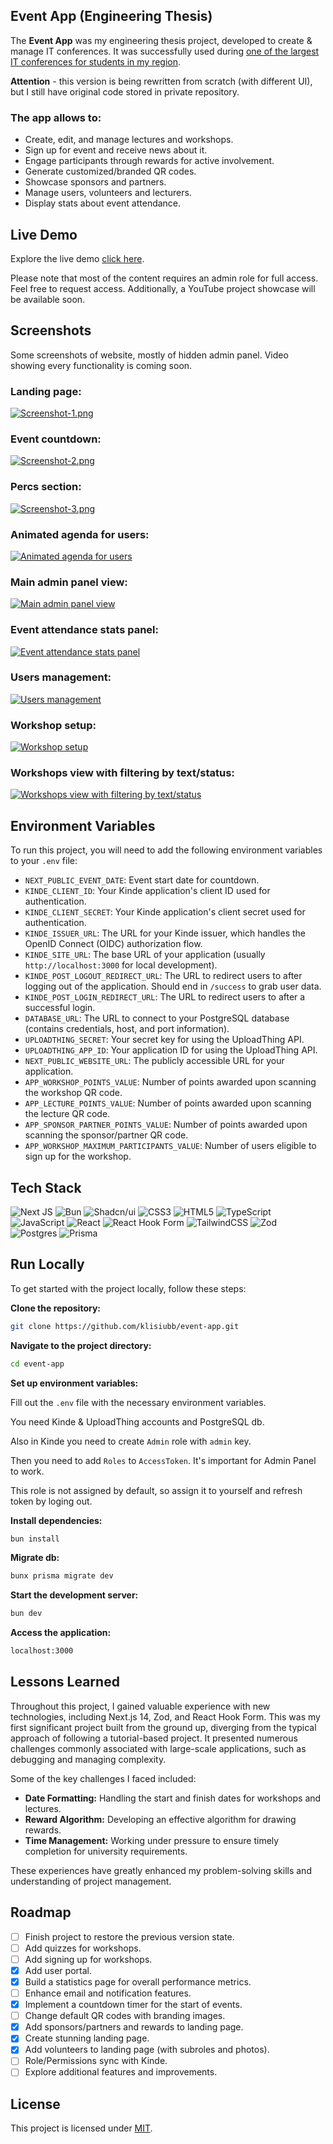 ## Event App (Engineering Thesis)

The **Event App** was my engineering thesis project, developed to create & manage IT conferences. It was successfully used during [one of the largest IT conferences for students in my region](https://bitad.ubb.edu.pl).

**Attention** - this version is being rewritten from scratch (with different UI), but I still have original code stored in private repository.

### The app allows to:

- Create, edit, and manage lectures and workshops.
- Sign up for event and receive news about it.
- Engage participants through rewards for active involvement.
- Generate customized/branded QR codes.
- Showcase sponsors and partners.
- Manage users, volunteers and lecturers.
- Display stats about event attendance.

## Live Demo

Explore the live demo [click here](https://event.klisiu.me).

Please note that most of the content requires an admin role for full access. Feel free to request access. Additionally, a YouTube project showcase will be available soon.

## Screenshots

Some screenshots of website, mostly of hidden admin panel. Video showing every functionality is coming soon.

### Landing page:

[![Screenshot-1.png](https://i.postimg.cc/0jrT4Cqx/Screenshot-1.png)](https://postimg.cc/xNDpJMCF)

### Event countdown:

[![Screenshot-2.png](https://i.postimg.cc/90S6HqW9/Screenshot-2.png)](https://postimg.cc/5QB7wyQ9)

### Percs section:

[![Screenshot-3.png](https://i.postimg.cc/05BRwhpN/Screenshot-3.png)](https://postimg.cc/w3LGKf4K)

### Animated agenda for users:

[![Animated agenda for users](https://i.postimg.cc/fTNLkXRH/Screenshot-1.png)](https://postimg.cc/yWLBbD99)

### Main admin panel view:

[![Main admin panel view](https://i.postimg.cc/d1HLXzVf/Screenshot-1.png)](https://postimg.cc/cg3xtkY7)

### Event attendance stats panel:

[![Event attendance stats panel](https://i.postimg.cc/FHy1mfK3/Screenshot-2.png)](https://postimg.cc/PCqdQ5Y5)

### Users management:

[![Users management](https://i.postimg.cc/VLyC8PRy/Screenshot-3.png)](https://postimg.cc/3WBRX6V9)

### Workshop setup:

[![Workshop setup](https://i.postimg.cc/kXFBP6G8/Screenshot-4.png)](https://postimg.cc/bsrzQvQN)

### Workshops view with filtering by text/status:

[![Workshops view with filtering by text/status](https://i.postimg.cc/2S0y3s4S/Screenshot-5.png)](https://postimg.cc/QFWhyn42)

## Environment Variables

To run this project, you will need to add the following environment variables to your `.env` file:

- `NEXT_PUBLIC_EVENT_DATE`: Event start date for countdown.
- `KINDE_CLIENT_ID`: Your Kinde application's client ID used for authentication.
- `KINDE_CLIENT_SECRET`: Your Kinde application's client secret used for authentication.
- `KINDE_ISSUER_URL`: The URL for your Kinde issuer, which handles the OpenID Connect (OIDC) authorization flow.
- `KINDE_SITE_URL`: The base URL of your application (usually `http://localhost:3000` for local development).
- `KINDE_POST_LOGOUT_REDIRECT_URL`: The URL to redirect users to after logging out of the application. Should end in `/success` to grab user data.
- `KINDE_POST_LOGIN_REDIRECT_URL`: The URL to redirect users to after a successful login.
- `DATABASE_URL`: The URL to connect to your PostgreSQL database (contains credentials, host, and port information).
- `UPLOADTHING_SECRET`: Your secret key for using the UploadThing API.
- `UPLOADTHING_APP_ID`: Your application ID for using the UploadThing API.
- `NEXT_PUBLIC_WEBSITE_URL`: The publicly accessible URL for your application.
- `APP_WORKSHOP_POINTS_VALUE`: Number of points awarded upon scanning the workshop QR code.
- `APP_LECTURE_POINTS_VALUE`: Number of points awarded upon scanning the lecture QR code.
- `APP_SPONSOR_PARTNER_POINTS_VALUE`: Number of points awarded upon scanning the sponsor/partner QR code.
- `APP_WORKSHOP_MAXIMUM_PARTICIPANTS_VALUE`: Number of users eligible to sign up for the workshop.

## Tech Stack

![Next JS](https://img.shields.io/badge/Next-black?style=for-the-badge&logo=next.js&logoColor=white) ![Bun](https://img.shields.io/badge/Bun-%23000000.svg?style=for-the-badge&logo=bun&logoColor=white) ![Shadcn/ui](https://img.shields.io/badge/shadcn/ui-000000?style=for-the-badge&logo=shadcn/ui&logoColor=white) ![CSS3](https://img.shields.io/badge/css3-%231572B6.svg?style=for-the-badge&logo=css3&logoColor=white) ![HTML5](https://img.shields.io/badge/html5-%23E34F26.svg?style=for-the-badge&logo=html5&logoColor=white) ![TypeScript](https://img.shields.io/badge/typescript-%23007ACC.svg?style=for-the-badge&logo=typescript&logoColor=white) ![JavaScript](https://img.shields.io/badge/javascript-%23323330.svg?style=for-the-badge&logo=javascript&logoColor=%23F7DF1E) ![React](https://img.shields.io/badge/react-%2320232a.svg?style=for-the-badge&logo=react&logoColor=%2361DAFB) ![React Hook Form](https://img.shields.io/badge/React%20Hook%20Form-%23EC5990.svg?style=for-the-badge&logo=reacthookform&logoColor=white) ![TailwindCSS](https://img.shields.io/badge/tailwindcss-%2338B2AC.svg?style=for-the-badge&logo=tailwind-css&logoColor=white) ![Zod](https://img.shields.io/badge/zod-%233068b7.svg?style=for-the-badge&logo=zod&logoColor=white) ![Postgres](https://img.shields.io/badge/postgres-%23316192.svg?style=for-the-badge&logo=postgresql&logoColor=white) ![Prisma](https://img.shields.io/badge/Prisma-3982CE?style=for-the-badge&logo=Prisma&logoColor=white)

## Run Locally

To get started with the project locally, follow these steps:

**Clone the repository:**

```bash
git clone https://github.com/klisiubb/event-app.git
```

**Navigate to the project directory:**

```bash
cd event-app
```

**Set up environment variables:**

Fill out the `.env` file with the necessary environment variables.

You need Kinde & UploadThing accounts and PostgreSQL db.

Also in Kinde you need to create `Admin` role with `admin` key.

Then you need to add `Roles` to `AccessToken`. It's important for Admin Panel to work.

This role is not assigned by default, so assign it to yourself and refresh token by loging out.

**Install dependencies:**

```bash
bun install
```

**Migrate db:**

```bash
bunx prisma migrate dev
```

**Start the development server:**

```bash
bun dev
```

**Access the application:**

```bash
localhost:3000
```

## Lessons Learned

Throughout this project, I gained valuable experience with new technologies, including Next.js 14, Zod, and React Hook Form. This was my first significant project built from the ground up, diverging from the typical approach of following a tutorial-based project. It presented numerous challenges commonly associated with large-scale applications, such as debugging and managing complexity.

Some of the key challenges I faced included:

- **Date Formatting:** Handling the start and finish dates for workshops and lectures.
- **Reward Algorithm:** Developing an effective algorithm for drawing rewards.
- **Time Management:** Working under pressure to ensure timely completion for university requirements.

These experiences have greatly enhanced my problem-solving skills and understanding of project management.

## Roadmap

- [ ] Finish project to restore the previous version state.
- [ ] Add quizzes for workshops.
- [ ] Add signing up for workshops.
- [x] Add user portal.
- [x] Build a statistics page for overall performance metrics.
- [ ] Enhance email and notification features.
- [x] Implement a countdown timer for the start of events.
- [ ] Change default QR codes with branding images.
- [x] Add sponsors/partners and rewards to landing page.
- [x] Create stunning landing page.
- [x] Add volunteers to landing page (with subroles and photos).
- [ ] Role/Permissions sync with Kinde.
- [ ] Explore additional features and improvements.

## License

This project is licensed under [MIT](https://choosealicense.com/licenses/mit/).
